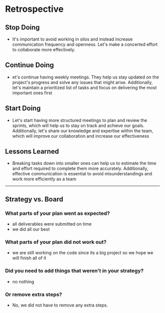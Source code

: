 # Retrospective

## Stop Doing

- It's important to avoid working in silos and instead increase communication
  frequency and openness. Let's make a concerted effort to collaborate more
  effectively.

## Continue Doing

- et's continue having weekly meetings. They help us stay updated on the
  project's progress and solve any issues that might arise. Additionally, let's
  maintain a prioritized list of tasks and focus on delivering the most
  important ones first

## Start Doing

- Let's start having more structured meetings to plan and review the sprints,
  which will help us to stay on track and achieve our goals. Additionally, let's
  share our knowledge and expertise within the team, which will improve our
  collaboration and increase our effectiveness

## Lessons Learned

- Breaking tasks down into smaller ones can help us to estimate the time and
  effort required to complete them more accurately. Additionally, effective
  communication is essential to avoid misunderstandings and work more
  efficiently as a team

---

## Strategy vs. Board

### What parts of your plan went as expected?

- all deliverables were submitted on time
- we did all our best

### What parts of your plan did not work out?

- we are still working on the code since its a big project so we hope we will
  finish all of it

### Did you need to add things that weren't in your strategy?

- no nothing

### Or remove extra steps?

- No, we did not have to remove any extra steps.
